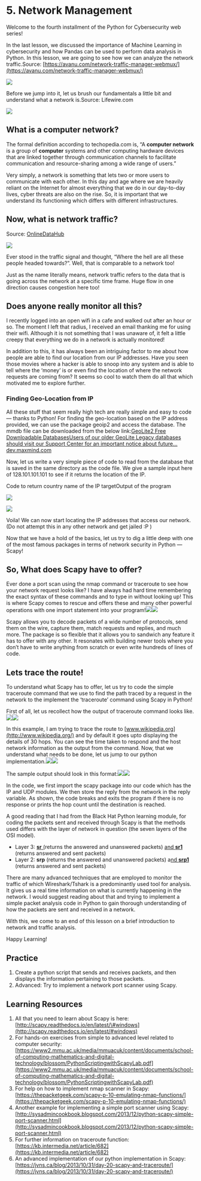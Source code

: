 # 5. Network Management



Welcome to the fourth installment of the Python for Cybersecurity web series!

In the last lesson, we discussed the importance of Machine Learning in cybersecurity and how Pandas can be used to perform data analysis in Python. In this lesson, we are going to see how we can analyze the network traffic.Source: [https://avanu.com/network-traffic-manager-webmux/](https://avanu.com/network-traffic-manager-webmux/)

![](https://miro.medium.com/max/1500/0*iM8H-sVlYqE3Hlp2.png)

Before we jump into it, let us brush our fundamentals a little bit and understand what a network is.Source: Lifewire.com

![](https://miro.medium.com/max/768/0*WTRpoMF1bLZjBSXB.jpg)

## What is a computer network? <a id="2463"></a>

The formal definition according to techopedia.com is, “A **computer network** is a group of **computer** systems and other computing hardware devices that are linked together through communication channels to facilitate communication and resource-sharing among a wide range of users.”

Very simply, a network is something that lets two or more users to communicate with each other. In this day and age where we are heavily reliant on the Internet for almost everything that we do in our day-to-day lives, cyber threats are also on the rise. So, it is important that we understand its functioning which differs with different infrastructures.

## Now, what is network traffic? <a id="cde1"></a>

Source: [OnlineDataHub](http://onlinedatahub.com/29-of-the-most-insane-traffic-jams-of-the-world/)

![](https://miro.medium.com/max/624/1*uDzwrzzfsFc16RPDq8xzpw.png)

Ever stood in the traffic signal and thought, “Where the hell are all these people headed towards?”. Well, that is comparable to a network too!

Just as the name literally means, network traffic refers to the data that is going across the network at a specific time frame. Huge flow in one direction causes congestion here too!

## Does anyone really monitor all this? <a id="6b8c"></a>

I recently logged into an open wifi in a cafe and walked out after an hour or so. The moment I left that radius, I received an email thanking me for using their wifi. Although it is not something that I was unaware of, it felt a little creepy that everything we do in a network is actually monitored!

In addition to this, it has always been an intriguing factor to me about how people are able to find our location from our IP addresses. Have you seen those movies where a hacker is able to snoop into any system and is able to tell where the ‘money’ is or even find the location of where the network requests are coming from? It seems so cool to watch them do all that which motivated me to explore further.

### Finding Geo-Location from IP <a id="473e"></a>

All these stuff that seem really high tech are really simple and easy to code — thanks to Python! For finding the geo-location based on the IP address provided, we can use the package geoip2 and access the database. The mmdb file can be downloaded from the below link:[GeoLite2 Free Downloadable DatabasesUsers of our older GeoLite Legacy databases should visit our Support Center for an important notice about future…dev.maxmind.com](https://dev.maxmind.com/geoip/geoip2/geolite2/)

Now, let us write a very simple piece of code to read from the database that is saved in the same directory as the code file. We give a sample input here of 128.101.101.101 to see if it returns the location of the IP.

Code to return country name of the IP targetOutput of the program

![](https://miro.medium.com/max/823/1*uULYaIamxXAsmCD_tYm7cQ.png)

![](https://miro.medium.com/max/773/1*8Mh8MwyyzT0ra2Iz56S3Qw.png)

Voila! We can now start locating the IP addresses that access our network. \(Do not attempt this in any other network and get jailed :P \)

Now that we have a hold of the basics, let us try to dig a little deep with one of the most famous packages in terms of network security in Python — Scapy!

## So, What does Scapy have to offer? <a id="a3c3"></a>

Ever done a port scan using the nmap command or traceroute to see how your network request looks like? I have always had hard time remembering the exact syntax of these commands and to type in without looking up! This is where Scapy comes to rescue and offers these and many other powerful operations with one import statement into your program!![](https://miro.medium.com/max/60/1*G5QbJ2fc4AjOhe9Nc7-BzQ.png?q=20)![](https://miro.medium.com/max/921/1*G5QbJ2fc4AjOhe9Nc7-BzQ.png)

Scapy allows you to decode packets of a wide number of protocols, send them on the wire, capture them, match requests and replies, and much more. The package is so flexible that it allows you to sandwich any feature it has to offer with any other. It resonates with building newer tools where you don’t have to write anything from scratch or even write hundreds of lines of code.

## Lets trace the route! <a id="7e05"></a>

To understand what Scapy has to offer, let us try to code the simple traceroute command that we use to find the path traced by a request in the network to the implement the ‘traceroute’ command using Scapy in Python!

First of all, let us recollect how the output of traceroute command looks like.![](https://miro.medium.com/max/60/1*fW22BXQJAloOhxObqSpKlw.png?q=20)![](https://miro.medium.com/max/1111/1*fW22BXQJAloOhxObqSpKlw.png)

In this example, I am trying to trace the route to [www.wikipedia.org](http://www.wikipedia.org/) and by default it goes upto displaying the details of 30 hops. You can see the time taken to respond and the host network information as the output from the command. Now, that we understand what needs to be done, let us jump to our python implementation.![](https://miro.medium.com/max/60/1*XzieVbR7dlU8tPmxize25A.png?q=20)![](https://miro.medium.com/max/825/1*XzieVbR7dlU8tPmxize25A.png)

The sample output should look in this format:![](https://miro.medium.com/max/60/1*5_WTqRKwDbiwzyT7hnVJfQ.png?q=20)![](https://miro.medium.com/max/1003/1*5_WTqRKwDbiwzyT7hnVJfQ.png)

In the code, we first import the scapy package into our code which has the IP and UDP modules. We then store the reply from the network in the reply variable. As shown, the code breaks and exits the program if there is no response or prints the hop count until the destination is reached.

A good reading that I had from the Black Hat Python learning module, for coding the packets sent and received through Scapy is that the methods used differs with the layer of network in question \(the seven layers of the OSI model\).

* Layer 3: [**sr** \(](http://www.secdev.org/projects/scapy/doc/usage.html#send-and-receive-packets-sr)returns the answered and unanswered packets\) [and **sr1**](http://www.secdev.org/projects/scapy/doc/usage.html#send-and-receive-packets-sr) \(returns answered and sent packets\)
* Layer 2: **srp** \(returns the answered and unanswered packets\) a[nd **srp1**](http://www.secdev.org/projects/scapy/doc/usage.html#discussion) \(returns answered and sent packets\)

There are many advanced techniques that are employed to monitor the traffic of which Wireshark/Tshark is a predominantly used tool for analysis. It gives us a real time information on what is currently happening in the network. I would suggest reading about that and trying to implement a simple packet analysis code in Python to gain thorough understanding of how the packets are sent and received in a network.

With this, we come to an end of this lesson on a brief introduction to network and traffic analysis.

Happy Learning!

## Practice <a id="8cde"></a>

1. Create a python script that sends and receives packets, and then displays the information pertaining to those packets.
2. Advanced: Try to implement a network port scanner using Scapy.

## Learning Resources <a id="ce37"></a>

1. All that you need to learn about Scapy is here: [http://scapy.readthedocs.io/en/latest/\#windows](http://scapy.readthedocs.io/en/latest/#windows)
2. For hands-on exercises from simple to advanced level related to computer security: [https://www2.mmu.ac.uk/media/mmuacuk/content/documents/school-of-computing-mathematics-and-digital-technology/blossom/PythonScriptingwithScapyLab.pdf](https://www2.mmu.ac.uk/media/mmuacuk/content/documents/school-of-computing-mathematics-and-digital-technology/blossom/PythonScriptingwithScapyLab.pdf)
3. For help on how to implement nmap scanner in Scapy: [https://thepacketgeek.com/scapy-p-10-emulating-nmap-functions/](https://thepacketgeek.com/scapy-p-10-emulating-nmap-functions/)
4. Another example for implementing a simple port scanner using Scapy: [http://sysadmincookbook.blogspot.com/2013/12/python-scapy-simple-port-scanner.html](http://sysadmincookbook.blogspot.com/2013/12/python-scapy-simple-port-scanner.html)
5. For further information on traceroute function: [https://kb.intermedia.net/article/682](https://kb.intermedia.net/article/682)
6. An advanced implementation of our python implementation in Scapy: [https://jvns.ca/blog/2013/10/31/day-20-scapy-and-traceroute/](https://jvns.ca/blog/2013/10/31/day-20-scapy-and-traceroute/)

